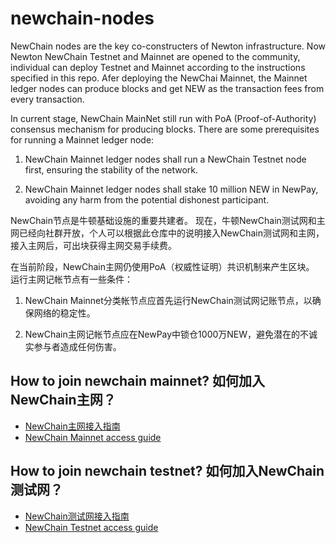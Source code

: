 # newchain-nodes

NewChain nodes are the key co-constructers of Newton infrastructure. Now Newton NewChain Testnet and Mainnet are opened to the community, individual can deploy Testnet and Mainnet according to the instructions specified in this repo. Afer deploying the NewChai Mainnet, the Mainnet ledger nodes can produce blocks and get NEW as the transaction fees from every transaction.

In current stage, NewChain MainNet still run with PoA (Proof-of-Authority) consensus mechanism for producing blocks. There are some prerequisites for running a Mainnet ledger node:

1.	NewChain Mainnet ledger nodes shall run a NewChain Testnet node first, ensuring the stability of the network.

2.	NewChain Mainnet ledger nodes shall stake 10 million NEW in NewPay, avoiding any harm from the potential dishonest participant.

NewChain节点是牛顿基础设施的重要共建者。 现在，牛顿NewChain测试网和主网已经向社群开放，个人可以根据此仓库中的说明接入NewChain测试网和主网，接入主网后，可出块获得主网交易手续费。

在当前阶段，NewChain主网仍使用PoA（权威性证明）共识机制来产生区块。 运行主网记帐节点有一些条件：

1. NewChain Mainnet分类帐节点应首先运行NewChain测试网记账节点，以确保网络的稳定性。

2. NewChain主网记帐节点应在NewPay中锁仓1000万NEW，避免潜在的不诚实参与者造成任何伤害。

## How to join newchain mainnet? 如何加入NewChain主网？

* [NewChain主网接入指南](NewChain主网记账节点部署指南.md)
* [NewChain Mainnet access guide](NewChain%20Mainnet%20accounting%20%20nodes%20deploy%20guide.md)

## How to join newchain testnet? 如何加入NewChain测试网？

* [NewChain测试网接入指南](NewChain测试网记账节点部署指南.md)
* [NewChain Testnet access guide](NewChain%20Testnet%20accounting%20nodes%20deploy%20guide.md)
